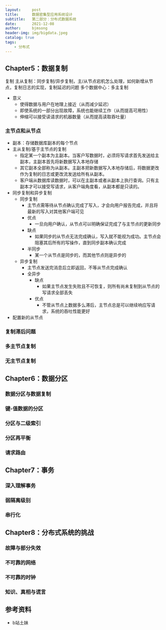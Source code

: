 ```yaml
---
layout:     post
title:      数据密集型应用系统设计
subtitle:   第二部分：分布式数据系统
date:       2021-12-08
author:     bjmsong
header-img: img/bigdata.jpeg
catalog: true
tags:
    - 分布式
---
```

## Chapter5：数据复制
复制
    主从复制：同步复制/异步复制，主/从节点宕机怎么处理，如何新增从节点，复制日志的实现，复制延迟的问题
    多个数据中心：多主复制
- 意义
    - 使得数据与用户在地理上接近（从而减少延迟）
    - 即使系统的一部分出现故障，系统也能继续工作（从而提高可用性）
    - 伸缩可以接受读请求的机器数量（从而提高读取吞吐量）
### 主节点和从节点
- 副本：存储数据库副本的每个节点
- 主从复制/基于主节点的复制
    - 指定某一个副本为主副本。当客户写数据时，必须将写请求首先发送给主副本，主副本首先将新数据写入本地存储
    - 其它副本全部称为从副本。主副本把新数据写入本地存储后，将数据更改作为复制的日志或更改流发送给所有从副本。
    - 客户端从数据库读数据时，可以在主副本或者从副本上执行查询。只有主副本才可以接受写请求，从客户端角度看，从副本都是只读的。
- 同步复制和异步复制
    - 同步复制
        - 主节点需等待从节点确认完成了写入，才会向用户报告完成，并且将最新的写入对其他客户端可见
        - 优点
            - 一旦向用户确认，从节点可以明确保证完成了与主节点的更新同步
        - 缺点
            - 如果同步的从节点无法完成确认，写入就不能视为成功。主节点会阻塞其后所有的写操作，直到同步副本确认完成
        - 半同步
            - 某一个从节点是同步的，而其他节点则是异步的
    - 异步复制
        - 主节点发送完消息后立即返回，不等从节点完成确认
        - 全异步
            - 缺点
                - 如果主节点发生失败且不可恢复，则所有尚未复制到从节点的写请求全部丢失
            - 优点
                - 不管从节点上数据多么滞后，主节点总是可以继续响应写请求，系统的吞吐性能更好
- 配置新的从节点
### 复制滞后问题
### 多主节点复制
### 无主节点复制

## Chapter6：数据分区
### 数据分区与数据复制
### 键-值数据的分区
### 分区与二级索引
### 分区再平衡
### 请求路由

## Chapter7：事务
### 深入理解事务
### 弱隔离级别
### 串行化

## Chapter8：分布式系统的挑战
### 故障与部分失效
### 不可靠的网络
### 不可靠的时钟
### 知识、真相与谎言

## 参考资料
- b站土妹

